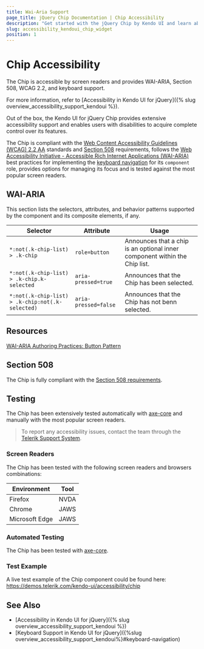 ```yaml
---
title: Wai-Aria Support
page_title: jQuery Chip Documentation | Chip Accessibility
description: "Get started with the jQuery Chip by Kendo UI and learn about its accessibility support for WAI-ARIA, Section 508, and WCAG 2.2."
slug: accessibility_kendoui_chip_widget
position: 1
---
```


# Chip Accessibility

The Chip is accessible by screen readers and provides WAI-ARIA, Section 508, WCAG 2.2, and keyboard support.

 For more information, refer to [Accessibility in Kendo UI for jQuery]({% slug overview_accessibility_support_kendoui %}).




Out of the box, the Kendo UI for jQuery Chip provides extensive accessibility support and enables users with disabilities to acquire complete control over its features.


The Chip is compliant with the [Web Content Accessibility Guidelines (WCAG) 2.2 AA](https://www.w3.org/TR/WCAG22/) standards and [Section 508](https://www.section508.gov/) requirements, follows the [Web Accessibility Initiative - Accessible Rich Internet Applications (WAI-ARIA)](https://www.w3.org/WAI/ARIA/apg/) best practices for implementing the [keyboard navigation](#keyboard-navigation) for its `component` role, provides options for managing its focus and is tested against the most popular screen readers.

## WAI-ARIA


This section lists the selectors, attributes, and behavior patterns supported by the component and its composite elements, if any.

| Selector | Attribute | Usage |
| -------- | --------- | ----- |
| `*:not(.k-chip-list) > .k-chip` | `role=button` | Announces that a chip is an optional inner component within the Chip list. |
| `*:not(.k-chip-list) > .k-chip.k-selected` | `aria-pressed=true` | Announces that the Chip has been selected. |
| `*:not(.k-chip-list) > .k-chip:not(.k-selected)` | `aria-pressed=false` | Announces that the Chip has not benn selected. |

## Resources

[WAI-ARIA Authoring Practices: Button Pattern](https://www.w3.org/WAI/ARIA/apg/patterns/button/)

## Section 508


The Chip is fully compliant with the [Section 508 requirements](http://www.section508.gov/).

## Testing


The Chip has been extensively tested automatically with [axe-core](https://github.com/dequelabs/axe-core) and manually with the most popular screen readers.

> To report any accessibility issues, contact the team through the [Telerik Support System](https://www.telerik.com/account/support-center).

### Screen Readers


The Chip has been tested with the following screen readers and browsers combinations:

| Environment | Tool |
| ----------- | ---- |
| Firefox | NVDA |
| Chrome | JAWS |
| Microsoft Edge | JAWS |



### Automated Testing
The Chip has been tested with [axe-core](https://github.com/dequelabs/axe-core).
### Test Example
A live test example of the Chip component could be found here: https://demos.telerik.com/kendo-ui/accessibility/chip
## See Also
* [Accessibility in Kendo UI for jQuery]({% slug overview_accessibility_support_kendoui %})
* [Keyboard Support in Kendo UI for jQuery]({%slug overview_accessibility_support_kendoui%}#keyboard-navigation)